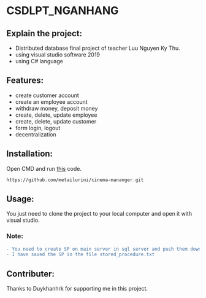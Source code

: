# CSDLPT_NGANHANG
## Explain the project:
  - Distributed database final project of teacher Luu Nguyen Ky Thu.
  - using visual studio software 2019
  - using C# language
## Features:
  + create customer account
  + create an employee account
  + withdraw money, deposit money
  + create, delete, update employee
  + create, delete, update customer
  + form login, logout
  + decentralization
## Installation:
Open CMD and run [this](https://github.com/metailurini/cinema-mananger.git) code.
```bash
https://github.com/metailurini/cinema-mananger.git
```
## Usage:
You just need to clone the project to your local computer and open it with visual studio.
  ### Note:
  ```diff
  - You need to create SP on main server in sql server and push them down to fragmented sites.
  - I have saved the SP in the file stored_procedure.txt
  ```
    
## Contributer:
Thanks to Duykhanhrk for supporting me in this project.
